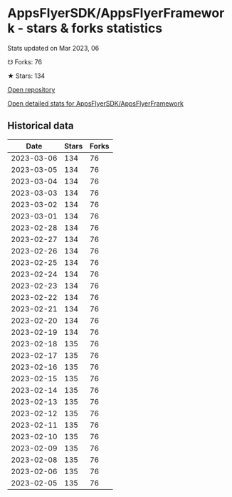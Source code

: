 # AppsFlyerSDK/AppsFlyerFramework - stars & forks statistics

Stats updated on Mar 2023, 06

☋ Forks: 76

★ Stars: 134

[Open repository](https://github.com/AppsFlyerSDK/AppsFlyerFramework)

[Open detailed stats for AppsFlyerSDK/AppsFlyerFramework](https://reviewgithub.com/rep/AppsFlyerSDK/AppsFlyerFramework)

## Historical data
| Date | Stars | Forks |
|------|-------|-------|
| 2023-03-06 | 134 | 76 | 
| 2023-03-05 | 134 | 76 | 
| 2023-03-04 | 134 | 76 | 
| 2023-03-03 | 134 | 76 | 
| 2023-03-02 | 134 | 76 | 
| 2023-03-01 | 134 | 76 | 
| 2023-02-28 | 134 | 76 | 
| 2023-02-27 | 134 | 76 | 
| 2023-02-26 | 134 | 76 | 
| 2023-02-25 | 134 | 76 | 
| 2023-02-24 | 134 | 76 | 
| 2023-02-23 | 134 | 76 | 
| 2023-02-22 | 134 | 76 | 
| 2023-02-21 | 134 | 76 | 
| 2023-02-20 | 134 | 76 | 
| 2023-02-19 | 134 | 76 | 
| 2023-02-18 | 135 | 76 | 
| 2023-02-17 | 135 | 76 | 
| 2023-02-16 | 135 | 76 | 
| 2023-02-15 | 135 | 76 | 
| 2023-02-14 | 135 | 76 | 
| 2023-02-13 | 135 | 76 | 
| 2023-02-12 | 135 | 76 | 
| 2023-02-11 | 135 | 76 | 
| 2023-02-10 | 135 | 76 | 
| 2023-02-09 | 135 | 76 | 
| 2023-02-08 | 135 | 76 | 
| 2023-02-06 | 135 | 76 | 
| 2023-02-05 | 135 | 76 | 

